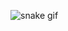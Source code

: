 ![snake gif](https://github.com/ohntrebor/ohntrebor/blob/output/github-contribution-grid-snake-dark.svg)
